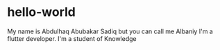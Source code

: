 # hello-world
My name is Abdulhaq Abubakar Sadiq but you can call me Albaniy
I'm a flutter developer. I'm a student of Knowledge
